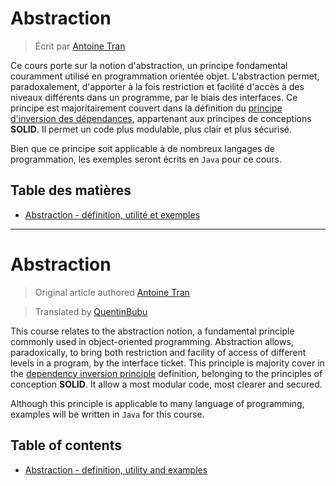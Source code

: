 # Abstraction

> Écrit par [Antoine Tran](https://github.com/Tran-Antoine)

Ce cours porte sur la notion d'abstraction, un principe fondamental couramment utilisé en programmation orientée objet. L'abstraction permet, paradoxalement, d'apporter à la fois restriction et facilité d'accès à des niveaux différents dans un programme, par le biais des interfaces. Ce principe est majoritairement couvert dans la définition du [principe d'inversion des dépendances](https://en.wikipedia.org/wiki/Dependency_inversion_principle), appartenant aux principes de conceptions **SOLID**. Il permet un code plus modulable, plus clair et plus sécurisé. <br>

Bien que ce principe soit applicable à de nombreux langages de programmation, les exemples seront écrits en `Java` pour ce cours.

## Table des matières

- [Abstraction - définition, utilité et exemples](fr/ABSTRACTION.md)

***

# Abstraction

> Original article authored [Antoine Tran](https://github.com/Tran-Antoine)

> Translated by [QuentinBubu](https://github.com/QuentinBubu)

This course relates to the abstraction notion, a fundamental principle commonly used in object-oriented programming. Abstraction allows, paradoxically, to bring both restriction and facility of access of different levels in a program, by the interface ticket. This principle is majority cover in the [dependency inversion principle](https://en.wikipedia.org/wiki/Dependency_inversion_principle) definition, belonging to the principles of conception **SOLID**. It allow a most modular code, most clearer and secured. <br>

Although this principle is applicable to many language of programming, examples will be written in `Java` for this course.

## Table of contents

- [Abstraction - definition, utility and examples](en/ABSTRACTION.md)
